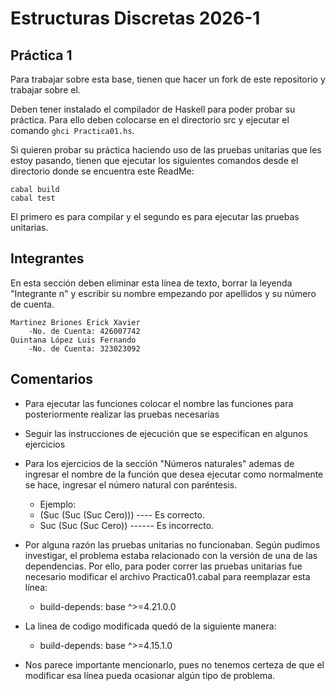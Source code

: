 # Estructuras Discretas 2026-1

## Práctica 1

Para trabajar sobre esta base, tienen que hacer un fork de este repositorio y trabajar sobre el.

Deben tener instalado el compilador de Haskell para poder probar su práctica. Para ello deben colocarse en el directorio src y ejecutar el comando `ghci Practica01.hs`.

Si quieren probar su práctica haciendo uso de las pruebas unitarias que les estoy pasando, tienen que ejecutar los siguientes comandos desde el directorio donde se encuentra este ReadMe:
```
cabal build
cabal test
```

El primero es para compilar y el segundo es para ejecutar las pruebas unitarias.

## Integrantes

En esta sección deben eliminar esta línea de texto, borrar la leyenda "Integrante n" y escribir su nombre empezando por apellidos y su número de cuenta.

    Martinez Briones Erick Xavier
        -No. de Cuenta: 426007742
    Quintana López Luis Fernando
        -No. de Cuenta: 323023092 

## Comentarios
- Para ejecutar las funciones colocar el nombre las funciones para posteriormente realizar las pruebas necesarias

- Seguir las instrucciones de ejecución que se especifican en algunos ejercicios

- Para los ejercicios de la sección "Números naturales" ademas de ingresar el nombre de la función que desea ejecutar como normalmente se hace, ingresar el número natural con paréntesis. 
  - Ejemplo:
  - (Suc (Suc (Suc Cero))) ---- Es correcto.
  - Suc (Suc (Suc Cero)) ------ Es incorrecto.


- Por alguna razón las pruebas unitarias no funcionaban. Según pudimos investigar, el problema estaba relacionado con la versión de una de las dependencias. Por ello, para poder correr las pruebas unitarias fue necesario modificar el archivo Practica01.cabal para reemplazar esta línea: 
    - build-depends:    base ^>=4.21.0.0 

- La linea de codigo modificada quedó de la siguiente manera: 
    - build-depends:    base ^>=4.15.1.0

- Nos parece importante mencionarlo, pues no tenemos certeza de que el modificar esa línea pueda ocasionar algún tipo de problema.  
